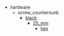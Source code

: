 * hardware
  * screw_countersunk
    * [black](hardware/screw_countersunk/black)
      * [25_mm](hardware/screw_countersunk/black/25_mm)
        * [hex](hex)
